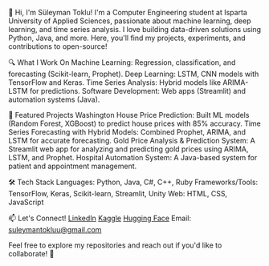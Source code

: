 👋 Hi, I'm Süleyman Toklu!
I'm a Computer Engineering student at Isparta University of Applied Sciences, passionate about machine learning, deep learning, and time series analysis. I love building data-driven solutions using Python, Java, and more. Here, you'll find my projects, experiments, and contributions to open-source!

🔍 What I Work On
Machine Learning: Regression, classification, and forecasting (Scikit-learn, Prophet).
Deep Learning: LSTM, CNN models with TensorFlow and Keras.
Time Series Analysis: Hybrid models like ARIMA-LSTM for predictions.
Software Development: Web apps (Streamlit) and automation systems (Java).

🌟 Featured Projects
Washington House Price Prediction: Built ML models (Random Forest, XGBoost) to predict house prices with 85% accuracy.
Time Series Forecasting with Hybrid Models: Combined Prophet, ARIMA, and LSTM for accurate forecasting.
Gold Price Analysis & Prediction System: A Streamlit web app for analyzing and predicting gold prices using ARIMA, LSTM, and Prophet.
Hospital Automation System: A Java-based system for patient and appointment management.

🛠️ Tech Stack
Languages: Python, Java, C#, C++, Ruby
Frameworks/Tools: TensorFlow, Keras, Scikit-learn, Streamlit, Unity
Web: HTML, CSS, JavaScript

📫 Let's Connect!
[LinkedIn](https://www.linkedin.com/in/suleyman-toklu10/)
[Kaggle](https://www.kaggle.com/tiheli)
[Hugging Face](https://huggingface.co/tiheli)
Email: suleymantokluu@gmail.com

Feel free to explore my repositories and reach out if you'd like to collaborate! 🚀
